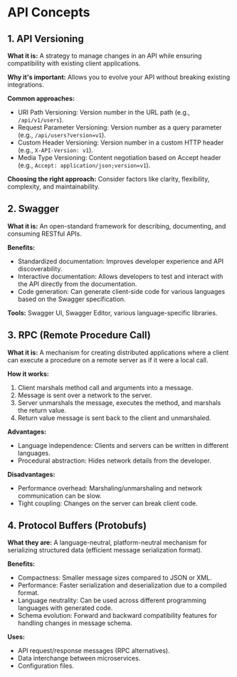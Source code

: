# API Concepts

## 1. API Versioning

**What it is:** A strategy to manage changes in an API while ensuring compatibility with existing client applications.

**Why it's important:** Allows you to evolve your API without breaking existing integrations.

**Common approaches:**
- URI Path Versioning: Version number in the URL path (e.g., `/api/v1/users`).
- Request Parameter Versioning: Version number as a query parameter (e.g., `/api/users?version=v1`).
- Custom Header Versioning: Version number in a custom HTTP header (e.g., `X-API-Version: v1`).
- Media Type Versioning: Content negotiation based on Accept header (e.g., `Accept: application/json;version=v1`).

**Choosing the right approach:** Consider factors like clarity, flexibility, complexity, and maintainability.

## 2. Swagger

**What it is:** An open-standard framework for describing, documenting, and consuming RESTful APIs.

**Benefits:**
- Standardized documentation: Improves developer experience and API discoverability.
- Interactive documentation: Allows developers to test and interact with the API directly from the documentation.
- Code generation: Can generate client-side code for various languages based on the Swagger specification.

**Tools:** Swagger UI, Swagger Editor, various language-specific libraries.

## 3. RPC (Remote Procedure Call)

**What it is:** A mechanism for creating distributed applications where a client can execute a procedure on a remote server as if it were a local call.

**How it works:**
1. Client marshals method call and arguments into a message.
2. Message is sent over a network to the server.
3. Server unmarshals the message, executes the method, and marshals the return value.
4. Return value message is sent back to the client and unmarshaled.

**Advantages:**
- Language independence: Clients and servers can be written in different languages.
- Procedural abstraction: Hides network details from the developer.

**Disadvantages:**
- Performance overhead: Marshaling/unmarshaling and network communication can be slow.
- Tight coupling: Changes on the server can break client code.

## 4. Protocol Buffers (Protobufs)

**What they are:** A language-neutral, platform-neutral mechanism for serializing structured data (efficient message serialization format).

**Benefits:**
- Compactness: Smaller message sizes compared to JSON or XML.
- Performance: Faster serialization and deserialization due to a compiled format.
- Language neutrality: Can be used across different programming languages with generated code.
- Schema evolution: Forward and backward compatibility features for handling changes in message schema.

**Uses:**
- API request/response messages (RPC alternatives).
- Data interchange between microservices.
- Configuration files.